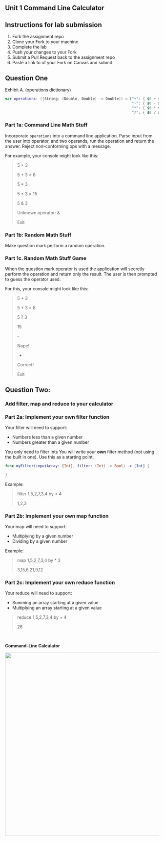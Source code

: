 ## Unit 1 Command Line Calculator

## Instructions for lab submission 

1. Fork the assignment repo
1. Clone your Fork to your machine
1. Complete the lab
1. Push your changes to your Fork
1. Submit a Pull Request back to the assignment repo
1. Paste a link to of your Fork on Canvas and submit

## Question One

Exhibit A. (operations dictionary)

```swift
var operations: ([String: (Double, Double) -> Double]) = ["+": { $0 + $1 },
                                                          "-": { $0 - $1 },
                                                          "*": { $0 * $1 },
                                                          "/": { $0 / $1 }]
```

### Part 1a: Command Line Math Stuff

Incorporate `operations` into a command line application. Parse input from the user into operator, and two operands, run the operation and return the answer. Reject non-conforming ops with a message.

For example, your console might look like this:

> 5 + 3
> 
> 5 + 3 = 8
> 
> 5 * 3
> 
> 5 * 3 = 15
> 
> 5 & 3
> 
> Unknown operator: &
> 
> Exit

### Part 1b: Random Math Stuff

Make question mark perform a random operation.

### Part 1c. Random Math Stuff Game

When the question mark operator is used the application will secretly perform the operation and return only the result. The user is then prompted to guess the operator used.

For this, your console might look like this:

> 5 + 3
> 
> 5 + 3 = 8
> 
> 5 ? 3
> 
> 15
> 
> \-
> 
> Nope!
> 
> *
> 
> Correct!
> 
> Exit

## Question Two:
### Add filter, map and reduce to your calculator

### Part 2a: Implement your own filter function

Your filter will need to support:

- Numbers less than a given number
- Numbers greater than a given number


You only need to filter Ints  You will write your **own** filter method (not using the built in one).  Use this as a starting point.

```swift
func myFilter(inputArray: [Int], filter: (Int) -> Bool) -> [Int] {

}
```

Example:

>filter 1,5,2,7,3,4 by < 4
>
>1,2,3


### Part 2b: Implement your own map function

Your map will need to support:

- Multiplying by a given number
- Dividing by a given number

Example:

>map 1,5,2,7,3,4 by * 3
>
>3,15,6,21,9,12


### Part 2c: Implement your own reduce function

Your reduce will need to support:

- Summing an array starting at a given value
- Multiplying an array starting at a given value

>reduce 1,5,2,7,3,4 by + 4
>
>26


</br>

**Command-Line Calculator**  

<p align="center">
    <img src="https://github.com/joinpursuit/Pursuit-Core-iOS-Unit1-Assignment3/blob/master/Images/cli-calculator.gif" width="800" height="598" />
</p>
